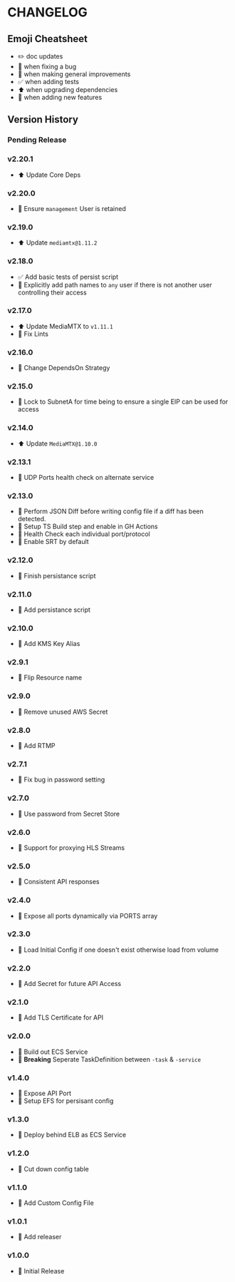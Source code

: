 # CHANGELOG

## Emoji Cheatsheet
- :pencil2: doc updates
- :bug: when fixing a bug
- :rocket: when making general improvements
- :white_check_mark: when adding tests
- :arrow_up: when upgrading dependencies
- :tada: when adding new features

## Version History

### Pending Release

### v2.20.1

- :arrow_up: Update Core Deps

### v2.20.0

- :rocket: Ensure `management` User is retained

### v2.19.0

- :arrow_up: Update `mediamtx@1.11.2`

### v2.18.0

- :white_check_mark: Add basic tests of persist script
- :tada: Explicitly add path names to `any` user if there is not another user controlling their access

### v2.17.0

- :arrow_up: Update MediaMTX to `v1.11.1`
- :bug: Fix Lints

### v2.16.0

- :bug: Change DependsOn Strategy

### v2.15.0

- :rocket: Lock to SubnetA for time being to ensure a single EIP can be used for access

### v2.14.0

- :arrow_up: Update `MediaMTX@1.10.0`

### v2.13.1

- :bug: UDP Ports health check on alternate service

### v2.13.0

- :tada: Perform JSON Diff before writing config file if a diff has been detected.
- :rocket: Setup TS Build step and enable in GH Actions
- :rocket: Health Check each individual port/protocol
- :tada: Enable SRT by default

### v2.12.0

- :rocket: Finish persistance script

### v2.11.0

- :rocket: Add persistance script

### v2.10.0

- :rocket: Add KMS Key Alias

### v2.9.1

- :bug: Flip Resource name

### v2.9.0

- :rocket: Remove unused AWS Secret

### v2.8.0

- :rocket: Add RTMP

### v2.7.1

- :bug: Fix bug in password setting

### v2.7.0

- :rocket: Use password from Secret Store

### v2.6.0

- :rocket: Support for proxying HLS Streams

### v2.5.0

- :rocket: Consistent API responses

### v2.4.0

- :rocket: Expose all ports dynamically via PORTS array

### v2.3.0

- :tada: Load Initial Config if one doesn't exist otherwise load from volume

### v2.2.0

- :tada: Add Secret for future API Access

### v2.1.0

- :tada: Add TLS Certificate for API

### v2.0.0

- :rocket: Build out ECS Service
- :tada: **Breaking** Seperate TaskDefinition between `-task` & `-service`

### v1.4.0

- :rocket: Expose API Port
- :tada: Setup EFS for persisant config

### v1.3.0

- :rocket: Deploy behind ELB as ECS Service

### v1.2.0

- :rocket: Cut down config table

### v1.1.0

- :rocket: Add Custom Config File

### v1.0.1

- :rocket: Add releaser

### v1.0.0

- :rocket: Initial Release

